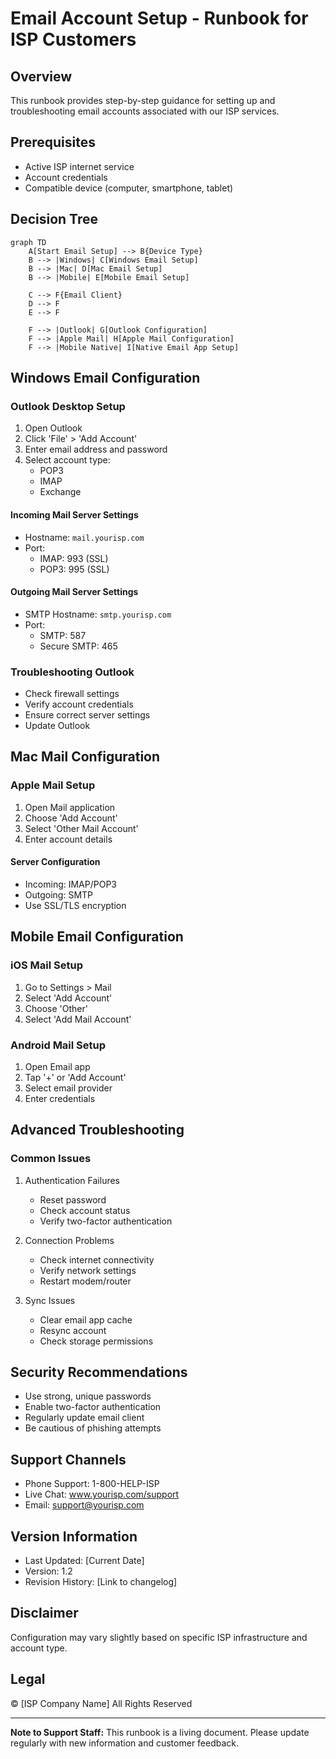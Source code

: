 # Email Account Setup - Runbook for ISP Customers

## Overview
This runbook provides step-by-step guidance for setting up and troubleshooting email accounts associated with our ISP services.

## Prerequisites
- Active ISP internet service
- Account credentials
- Compatible device (computer, smartphone, tablet)

## Decision Tree
```mermaid
graph TD
    A[Start Email Setup] --> B{Device Type}
    B --> |Windows| C[Windows Email Setup]
    B --> |Mac| D[Mac Email Setup]
    B --> |Mobile| E[Mobile Email Setup]
    
    C --> F{Email Client}
    D --> F
    E --> F
    
    F --> |Outlook| G[Outlook Configuration]
    F --> |Apple Mail| H[Apple Mail Configuration]
    F --> |Mobile Native| I[Native Email App Setup]
```

## Windows Email Configuration

### Outlook Desktop Setup
1. Open Outlook
2. Click 'File' > 'Add Account'
3. Enter email address and password
4. Select account type:
   - POP3
   - IMAP
   - Exchange

#### Incoming Mail Server Settings
- Hostname: `mail.yourisp.com`
- Port: 
  - IMAP: 993 (SSL)
  - POP3: 995 (SSL)

#### Outgoing Mail Server Settings
- SMTP Hostname: `smtp.yourisp.com`
- Port: 
  - SMTP: 587 
  - Secure SMTP: 465

### Troubleshooting Outlook
- Check firewall settings
- Verify account credentials
- Ensure correct server settings
- Update Outlook

## Mac Mail Configuration

### Apple Mail Setup
1. Open Mail application
2. Choose 'Add Account'
3. Select 'Other Mail Account'
4. Enter account details

#### Server Configuration
- Incoming: IMAP/POP3
- Outgoing: SMTP
- Use SSL/TLS encryption

## Mobile Email Configuration

### iOS Mail Setup
1. Go to Settings > Mail
2. Select 'Add Account'
3. Choose 'Other'
4. Select 'Add Mail Account'

### Android Mail Setup
1. Open Email app
2. Tap '+' or 'Add Account'
3. Select email provider
4. Enter credentials

## Advanced Troubleshooting

### Common Issues
1. Authentication Failures
   - Reset password
   - Check account status
   - Verify two-factor authentication

2. Connection Problems
   - Check internet connectivity
   - Verify network settings
   - Restart modem/router

3. Sync Issues
   - Clear email app cache
   - Resync account
   - Check storage permissions

## Security Recommendations
- Use strong, unique passwords
- Enable two-factor authentication
- Regularly update email client
- Be cautious of phishing attempts

## Support Channels
- Phone Support: 1-800-HELP-ISP
- Live Chat: www.yourisp.com/support
- Email: support@yourisp.com

## Version Information
- Last Updated: [Current Date]
- Version: 1.2
- Revision History: [Link to changelog]

## Disclaimer
Configuration may vary slightly based on specific ISP infrastructure and account type.

## Legal
© [ISP Company Name] All Rights Reserved

---

**Note to Support Staff:** This runbook is a living document. Please update regularly with new information and customer feedback.